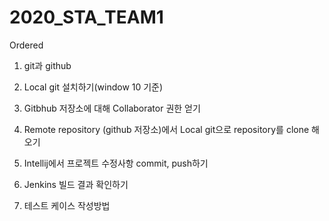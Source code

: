 # 2020_STA_TEAM1

Ordered
1. git과 github

2. Local git 설치하기(window 10 기준)

3. Gitbhub 저장소에 대해 Collaborator 권한 얻기

4. Remote repository (github 저장소)에서 Local git으로 repository를 clone 해오기

5. Intellij에서 프로젝트 수정사항 commit, push하기

6. Jenkins 빌드 결과 확인하기

7. 테스트 케이스 작성방법





